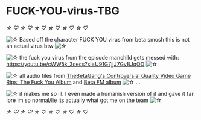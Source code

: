 # FUCK-YOU-virus-TBG
*☆* *♡* *☆* *♡* *☆* *♡* *☆* *♡* *☆* *♡* *☆* *♡*

![*☆*](https://xaoiui.neocities.org/Limestar.gif) Based off the character FUCK YOU virus from beta smosh
this is not an actual virus btw ![*☆*](https://xaoiui.neocities.org/Limestar.gif)

![*☆*](https://xaoiui.neocities.org/Limestar.gif) the fuck you virus from the episode manchild gets messed with: https://youtu.be/cWW5k_3cecs?si=U91G7jjJ7GvBJqQD ![*☆*](https://xaoiui.neocities.org/Limestar.gif)

![*☆*](https://xaoiui.neocities.org/Limestar.gif) all audio files from [TheBetaGang's Controversial Quality Video Game Rips: The Fuck You Album](https://thebetagang.bandcamp.com/album/thebetagangs-controversial-quality-video-game-rips-the-fuck-you-album) and [Beta FM album](https://thebetagang.bandcamp.com/album/beta-fm) ![*☆*](https://xaoiui.neocities.org/Limestar.gif)
…

![*☆*](https://xaoiui.neocities.org/Limestar.gif) it makes me so ill. I even made a humanish version of it and gave it fan lore im so normal/lie its actually what got me on the team ![*☆*](https://xaoiui.neocities.org/Limestar.gif)

*☆* *♡* *☆* *♡* *☆* *♡* *☆* *♡* *☆* *♡* *☆* *♡*

